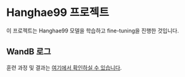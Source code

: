 # Hanghae99 프로젝트

이 프로젝트는 Hanghae99 모델을 학습하고 fine-tuning을 진행한 것입니다.

## WandB 로그

훈련 과정 및 결과는 [여기에서 확인하실 수 있습니다](https://wandb.ai/rocodoco20-colaborandonet/Hanghae99/runs/3ees4888?nw=nwuserrocodoco20).
